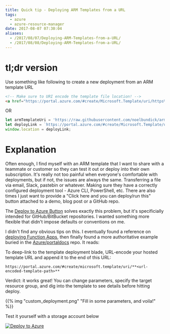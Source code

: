 ```yaml
---
title: Quick tip - Deploying ARM Templates from a URL
tags:
  - azure
  - azure-resource-manager
date: 2017-08-07 07:30:04
aliases:
  - /2017/08/07/Deploying-ARM-Templates-from-a-URL/
  - /2017/08/08/Deploying-ARM-Templates-from-a-URL/
---
```



# tl;dr version

Use something like following to create a new deployment from an ARM template URL

```html
<!-- Make sure to URI encode the template file location! -->
<a href="https://portal.azure.com/#create/Microsoft.Template/uri/https%3A%2F%2Fraw.githubusercontent.com%2Fnoelbundick%2Farm-samples%2Fmaster%2F1-storageaccount%2Ftemplate.json">Deploy to Azure</a>
```

OR

```javascript
let armTemplateUri = 'https://raw.githubusercontent.com/noelbundick/arm-samples/master/1-storageaccount/template.json';
let deployLink = `https://portal.azure.com/#create/Microsoft.Template/uri/${encodeURIComponent(armTemplateUri)}`;
window.location = deployLink;
```

# Explanation

Often enough, I find myself with an ARM template that I want to share with a teammate or customer so they can test it out or deploy into their own subscription. It's really not too painful when everyone's comfortable with deployments, but if not, the issues are always the same. Transferring a file via email, Slack, pastebin or whatever. Making sure they have a correctly configured deployment tool - Azure CLI, PowerShell, etc. There are also times I just want to provide a "Click here and you can deploy/run this" button attached to a demo, blog post or a GitHub repo.

The [Deploy to Azure Button](https://deploy.azure.com) solves exactly this problem, but it's specificially intended for GitHub/BitBucket repositories. I wanted something more flexible that didn't impose defaults or conventions on me.

I didn't find any obvious tips on this. I eventually found a reference on [deploying Function Apps](https://docs.microsoft.com/en-us/azure/azure-functions/functions-infrastructure-as-code), then finally found a more authoritative example buried in the [Azure/portaldocs](https://github.com/Azure/portaldocs/blob/master/portal-sdk/generated/portalfx-create-deploytoazure.md) repo. It reads:

To deep-link to the template deployment blade, URL-encode your hosted template URL and append it to the end of this URL:

```
https://portal.azure.com/#create/microsoft.template/uri/**<url-encoded-template-path>**
```

Verdict: it works great! You can change parameters, specify the target resource group, and dig into the template to see details before hitting deploy.

{{% img "custom_deployment.png" "Fill in some parameters, and voila!" %}}

Test it yourself with a storage account below

[![Deploy to Azure](https://azuredeploy.net/deploybutton.svg)](https://portal.azure.com/#create/Microsoft.Template/uri/https%3A%2F%2Fraw.githubusercontent.com%2Fnoelbundick%2Farm-samples%2Fmaster%2F1-storageaccount%2Ftemplate.json)